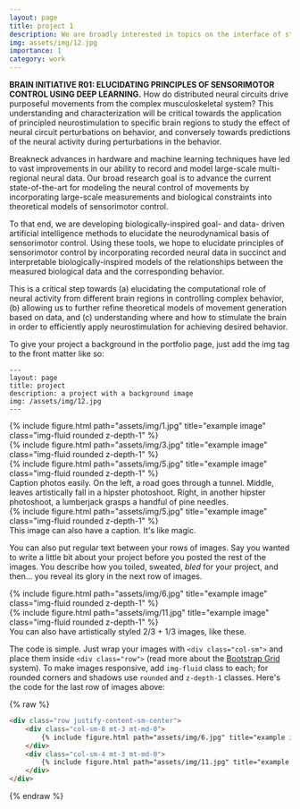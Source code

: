 ```yaml
---
layout: page
title: project 1
description: We are broadly interested in topics on the interface of statistical inference, recurrent neural networks, control theory, and neuroscience.
img: assets/img/12.jpg
importance: 1
category: work
---
```



**BRAIN INITIATIVE R01: ELUCIDATING PRINCIPLES OF SENSORIMOTOR CONTROL USING DEEP LEARNING.**
How do distributed neural circuits drive purposeful movements from the complex musculoskeletal system? This understanding and characterization will be critical towards the application of principled neurostimulation to specific brain regions to study the effect of neural circuit perturbations on behavior, and conversely towards predictions of the neural activity during perturbations in the behavior.

Breakneck advances in hardware and machine learning techniques have led to vast improvements in our ability to record and model large-scale multi-regional neural data. Our broad research goal is to advance the current state-of-the-art for modeling the neural control of movements by incorporating large-scale measurements and biological constraints into theoretical models of sensorimotor control.

To that end, we are developing biologically-inspired goal- and data- driven artificial intelligence methods to elucidate the neurodynamical basis of sensorimotor control. Using these tools, we hope to elucidate principles of sensorimotor control by incorporating recorded neural data in succinct and interpretable biologically-inspired models of the relationships between the measured biological data and the corresponding behavior.

This is a critical step towards (a) elucidating the computational role of neural activity from different brain regions in controlling complex behavior, (b) allowing us to further refine theoretical models of movement generation based on data, and (c) understanding where and how to stimulate the brain in order to efficiently apply neurostimulation for achieving desired behavior. 


To give your project a background in the portfolio page, just add the img tag to the front matter like so:

    ---
    layout: page
    title: project
    description: a project with a background image
    img: /assets/img/12.jpg
    ---

<div class="row">
    <div class="col-sm mt-3 mt-md-0">
        {% include figure.html path="assets/img/1.jpg" title="example image" class="img-fluid rounded z-depth-1" %}
    </div>
    <div class="col-sm mt-3 mt-md-0">
        {% include figure.html path="assets/img/3.jpg" title="example image" class="img-fluid rounded z-depth-1" %}
    </div>
    <div class="col-sm mt-3 mt-md-0">
        {% include figure.html path="assets/img/5.jpg" title="example image" class="img-fluid rounded z-depth-1" %}
    </div>
</div>
<div class="caption">
    Caption photos easily. On the left, a road goes through a tunnel. Middle, leaves artistically fall in a hipster photoshoot. Right, in another hipster photoshoot, a lumberjack grasps a handful of pine needles.
</div>
<div class="row">
    <div class="col-sm mt-3 mt-md-0">
        {% include figure.html path="assets/img/5.jpg" title="example image" class="img-fluid rounded z-depth-1" %}
    </div>
</div>
<div class="caption">
    This image can also have a caption. It's like magic.
</div>

You can also put regular text between your rows of images.
Say you wanted to write a little bit about your project before you posted the rest of the images.
You describe how you toiled, sweated, *bled* for your project, and then... you reveal its glory in the next row of images.


<div class="row justify-content-sm-center">
    <div class="col-sm-8 mt-3 mt-md-0">
        {% include figure.html path="assets/img/6.jpg" title="example image" class="img-fluid rounded z-depth-1" %}
    </div>
    <div class="col-sm-4 mt-3 mt-md-0">
        {% include figure.html path="assets/img/11.jpg" title="example image" class="img-fluid rounded z-depth-1" %}
    </div>
</div>
<div class="caption">
    You can also have artistically styled 2/3 + 1/3 images, like these.
</div>


The code is simple.
Just wrap your images with `<div class="col-sm">` and place them inside `<div class="row">` (read more about the <a href="https://getbootstrap.com/docs/4.4/layout/grid/">Bootstrap Grid</a> system).
To make images responsive, add `img-fluid` class to each; for rounded corners and shadows use `rounded` and `z-depth-1` classes.
Here's the code for the last row of images above:

{% raw %}
```html
<div class="row justify-content-sm-center">
    <div class="col-sm-8 mt-3 mt-md-0">
        {% include figure.html path="assets/img/6.jpg" title="example image" class="img-fluid rounded z-depth-1" %}
    </div>
    <div class="col-sm-4 mt-3 mt-md-0">
        {% include figure.html path="assets/img/11.jpg" title="example image" class="img-fluid rounded z-depth-1" %}
    </div>
</div>
```
{% endraw %}
